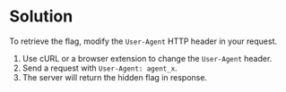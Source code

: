 # Solution

To retrieve the flag, modify the `User-Agent` HTTP header in your request. 

1. Use cURL or a browser extension to change the `User-Agent` header.
2. Send a request with `User-Agent: agent_x`.
3. The server will return the hidden flag in response.


